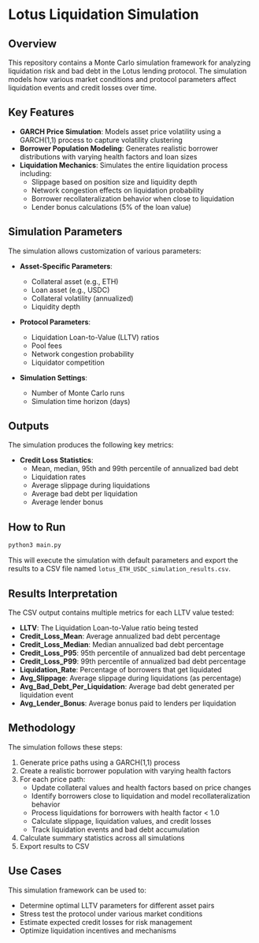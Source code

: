 # Lotus Liquidation Simulation

## Overview

This repository contains a Monte Carlo simulation framework for analyzing liquidation risk and bad debt in the Lotus lending protocol. The simulation models how various market conditions and protocol parameters affect liquidation events and credit losses over time.

## Key Features

- **GARCH Price Simulation**: Models asset price volatility using a GARCH(1,1) process to capture volatility clustering
- **Borrower Population Modeling**: Generates realistic borrower distributions with varying health factors and loan sizes
- **Liquidation Mechanics**: Simulates the entire liquidation process including:
  - Slippage based on position size and liquidity depth
  - Network congestion effects on liquidation probability
  - Borrower recollateralization behavior when close to liquidation
  - Lender bonus calculations (5% of the loan value)

## Simulation Parameters

The simulation allows customization of various parameters:

- **Asset-Specific Parameters**:
  - Collateral asset (e.g., ETH)
  - Loan asset (e.g., USDC)
  - Collateral volatility (annualized)
  - Liquidity depth

- **Protocol Parameters**:
  - Liquidation Loan-to-Value (LLTV) ratios
  - Pool fees
  - Network congestion probability
  - Liquidator competition

- **Simulation Settings**:
  - Number of Monte Carlo runs
  - Simulation time horizon (days)

## Outputs

The simulation produces the following key metrics:

- **Credit Loss Statistics**:
  - Mean, median, 95th and 99th percentile of annualized bad debt
  - Liquidation rates
  - Average slippage during liquidations
  - Average bad debt per liquidation
  - Average lender bonus

## How to Run

```bash
python3 main.py
```

This will execute the simulation with default parameters and export the results to a CSV file named `lotus_ETH_USDC_simulation_results.csv`.

## Results Interpretation

The CSV output contains multiple metrics for each LLTV value tested:

- **LLTV**: The Liquidation Loan-to-Value ratio being tested
- **Credit_Loss_Mean**: Average annualized bad debt percentage
- **Credit_Loss_Median**: Median annualized bad debt percentage
- **Credit_Loss_P95**: 95th percentile of annualized bad debt percentage
- **Credit_Loss_P99**: 99th percentile of annualized bad debt percentage
- **Liquidation_Rate**: Percentage of borrowers that get liquidated
- **Avg_Slippage**: Average slippage during liquidations (as percentage)
- **Avg_Bad_Debt_Per_Liquidation**: Average bad debt generated per liquidation event
- **Avg_Lender_Bonus**: Average bonus paid to lenders per liquidation

## Methodology

The simulation follows these steps:

1. Generate price paths using a GARCH(1,1) process
2. Create a realistic borrower population with varying health factors
3. For each price path:
   - Update collateral values and health factors based on price changes
   - Identify borrowers close to liquidation and model recollateralization behavior
   - Process liquidations for borrowers with health factor < 1.0
   - Calculate slippage, liquidation values, and credit losses
   - Track liquidation events and bad debt accumulation
4. Calculate summary statistics across all simulations
5. Export results to CSV

## Use Cases

This simulation framework can be used to:

- Determine optimal LLTV parameters for different asset pairs
- Stress test the protocol under various market conditions
- Estimate expected credit losses for risk management
- Optimize liquidation incentives and mechanisms
